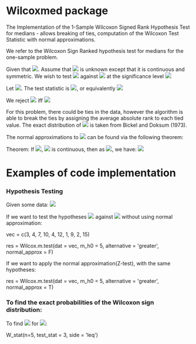 # Wilcoxmed package
The Implementation of the 1-Sample Wilcoxon Signed Rank Hypothesis Test for medians - allows breaking of ties, computation of the Wilcoxon Test Statistic with normal approximations.

We refer to the Wilcoxon Sign Ranked hypothesis test for medians for the one-sample problem.

Given that <img src="https://render.githubusercontent.com/render/math?math=X_1, X_2, ... , X_n~F">.
Assume that  <img src="https://render.githubusercontent.com/render/math?math=F"> is unknown except that it is continuous and symmetric.
We wish to test  <img src="https://render.githubusercontent.com/render/math?math=H_0:m=m_0"> against <img src="https://render.githubusercontent.com/render/math?math=H_1:m>m_0">
at the significance level <img src="https://render.githubusercontent.com/render/math?math=\alpha">

Let <img src="https://render.githubusercontent.com/render/math?math=R_i=(signed \, rank \,  of X_i-m_0)">.
The test statistic is <img src="https://render.githubusercontent.com/render/math?math=\sum R_i">, 
or equivalently <img src="https://render.githubusercontent.com/render/math?math=W=\sum R_i/2%2Bn(n%2B1)/4">

We reject <img src="https://render.githubusercontent.com/render/math?math=H_0"> iff <img src="https://render.githubusercontent.com/render/math?math=p-value = P(W\geq w_{obs}|H_0)<\alpha">

For this problem, there could be ties in the data, however the algorithm is able to break the ties by assigning the average absolute rank to each tied value.
The exact distribution of <img src="https://render.githubusercontent.com/render/math?math=W"> is taken from Bickel and Doksum (1973).

The normal approximations to <img src="https://render.githubusercontent.com/render/math?math=P(W\leq w)"> can be found via the following theorem:

Theorem: If <img src="https://render.githubusercontent.com/render/math?math=X_1, X_2, ... , X_n~F">, <img src="https://render.githubusercontent.com/render/math?math=F"> is continuous,
then as <img src="https://render.githubusercontent.com/render/math?math=n\to\infty">, we have: 
<img src="https://render.githubusercontent.com/render/math?math=W\stackrel{approx}{\sim}N(n(n%2B1)/4 \, , \, n(n%2B1)(2n%2B1)/24)">

# Examples of code implementation

### Hypothesis Testing

Given some data:  <img src="https://render.githubusercontent.com/render/math?math=X\in\{3, 4, 7, 10, 4, 12, 1, 9, 2, 15\}"> 

If we want to test the hypotheses <img src="https://render.githubusercontent.com/render/math?math=H_0:m=5"> against
<img src="https://render.githubusercontent.com/render/math?math=H_1:m>5">
without using normal approximation:

vec = c(3, 4, 7, 10, 4, 12, 1, 9, 2, 15)

res = Wilcox.m.test(dat = vec, m_h0 = 5,
alternative = 'greater', normal_approx = F)

If we want to apply the normal approximation(Z-test), with the same hypotheses:

res = Wilcox.m.test(dat = vec, m_h0 = 5,
alternative = 'greater', normal_approx = T)

### To find the exact probabilities of the Wilcoxon sign distribution:

To find <img src="https://render.githubusercontent.com/render/math?math=P(W\leq3)"> for <img src="https://render.githubusercontent.com/render/math?math=n=5">:

W_stat(n=5, test_stat = 3, side = 'leq')
